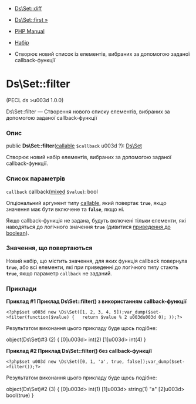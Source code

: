 - [Ds\Set::diff](ds-set.diff.md)
- [Ds\Set::first »](ds-set.first.md)

- [PHP Manual](index.md)
- [Набір](class.ds-set.md)
- Створює новий список із елементів, вибраних за допомогою заданої
callback-функції

# Ds\Set::filter

(PECL ds \>u003d 1.0.0)

Ds\Set::filter — Створення нового списку елементів, вибраних за допомогою
заданої callback-функції

### Опис

public **Ds\Set::filter**([callable](language.types.callable.md)
`$callback` u003d ?): [Ds\Set](class.ds-set.md)

Створює новий набір елементів, вибраних за допомогою заданої
callback-функції.

### Список параметрів

`callback`
callback([mixed](language.types.declarations.md#language.types.declarations.mixed)
`$value`): bool

Опціональний аргумент типу [callable](language.types.callable.md),
який повертає **`true`**, якщо значення має бути включене та
**`false`**, якщо ні.

Якщо callback-функція не задана, будуть включені тільки елементи,
які наводяться до логічного значення **`true`** (дивитися
[приведення до
boolean](language.types.boolean.md#language.types.boolean.casting)).

### Значення, що повертаються

Новий набір, що містить значення, для яких функція callback повернула
**`true`**, або всі елементи, які при приведенні до логічного типу
стають **`true`**, якщо параметр `callback` не заданий.

### Приклади

**Приклад #1 Приклад **Ds\Set::filter()** з використанням
callback-функції**

` <?php$set u003d new \Ds\Set([1, 2, 3, 4, 5]);var_dump($set->filter(function($value) {   return $value % 2 u003du003d 0); ));?> `

Результатом виконання цього прикладу буде щось подібне:

object(Ds\Set)#3 (2) {
[0]u003d>
int(2)
[1]u003d>
int(4)
}

**Приклад #2 Приклад **Ds\Set::filter()** без callback-функції**

` <?php$set u003d new \Ds\Set([0, 1, 'a', true, false]);var_dump($set->filter());?> `

Результатом виконання цього прикладу буде щось подібне:

object(Ds\Set)#2 (3) {
[0]u003d>
int(1)
[1]u003d>
string(1) "a"
[2]u003d>
bool(true)
}
